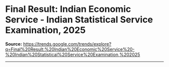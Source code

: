 # Final Result: Indian Economic Service - Indian Statistical Service Examination, 2025

**Source:** https://trends.google.com/trends/explore?q=Final%20Result:%20Indian%20Economic%20Service%20-%20Indian%20Statistical%20Service%20Examination,%202025

---


